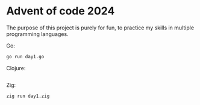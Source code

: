 # Advent of code 2024

The purpose of this project is purely for fun, to practice my skills in multiple programming languages.

Go:

```sh
go run day1.go
```

Clojure:

```sh

```

Zig:

```sh
zig run day1.zig
```
